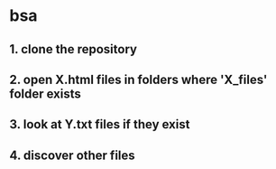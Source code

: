 # bsa

## 1. clone the repository
## 2. open X.html files in folders where 'X_files' folder exists
## 3. look at Y.txt files if they exist
## 4. discover other files
